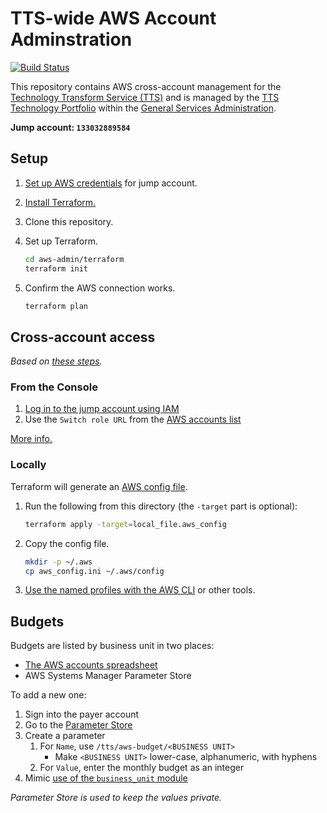 # TTS-wide AWS Account Adminstration
[![Build Status](https://circleci.com/gh/18F/aws-admin.svg?style=badge)](https://circleci.com/gh/18F/aws-admin)

This repository contains AWS cross-account management for the [Technology Transform Service (TTS)](http://www.gsa.gov/portal/category/25729) and is managed by the [TTS Technology Portfolio](https://handbook.18f.gov/tech-portfolio/) within the [General Services Administration](http://gsa.gov).

**Jump account: `133032889584`**

## Setup

1. [Set up AWS credentials](https://blog.gruntwork.io/authenticating-to-aws-with-the-credentials-file-d16c0fbcbf9e) for jump account.
1. [Install Terraform.](https://learn.hashicorp.com/terraform/getting-started/install.html)
1. Clone this repository.
1. Set up Terraform.

   ```sh
   cd aws-admin/terraform
   terraform init
   ```

1. Confirm the AWS connection works.

   ```sh
   terraform plan
   ```

## Cross-account access

_Based on [these steps](https://docs.aws.amazon.com/en_pv/IAM/latest/UserGuide/tutorial_cross-account-with-roles.html)._

### From the Console

1. [Log in to the jump account using IAM](https://133032889584.signin.aws.amazon.com/console)
1. Use the `Switch role URL` from the [AWS accounts list](https://docs.google.com/spreadsheets/d/1DedSCiU9AsCAAVvAFZT0_Ii7AFIKlI-JNifzlpHNbDg/edit#gid=0)

[More info.](https://docs.aws.amazon.com/en_pv/IAM/latest/UserGuide/id_roles_use_switch-role-console.html)

### Locally

Terraform will generate an [AWS config file](https://docs.aws.amazon.com/cli/latest/userguide/cli-configure-files.html).

1. Run the following from this directory (the `-target` part is optional):

   ```sh
   terraform apply -target=local_file.aws_config
   ```

1. Copy the config file.

   ```sh
   mkdir -p ~/.aws
   cp aws_config.ini ~/.aws/config
   ```

1. [Use the named profiles with the AWS CLI](https://docs.aws.amazon.com/cli/latest/userguide/cli-configure-profiles.html#using-profiles) or other tools.

## Budgets

Budgets are listed by business unit in two places:

- [The AWS accounts spreadsheet](https://docs.google.com/spreadsheets/d/1DedSCiU9AsCAAVvAFZT0_Ii7AFIKlI-JNifzlpHNbDg/edit#gid=1269506691)
- AWS Systems Manager Parameter Store

To add a new one:

1. Sign into the payer account
1. Go to the [Parameter Store](https://console.aws.amazon.com/systems-manager/parameters/?region=us-east-1&tab=Table#list_parameter_filters=Name:BeginsWith:%2Ftts%2Faws-budget)
1. Create a parameter
   1. For `Name`, use `/tts/aws-budget/<BUSINESS UNIT>`
      - Make `<BUSINESS UNIT>` lower-case, alphanumeric, with hyphens
   1. For `Value`, enter the monthly budget as an integer
1. Mimic [use of the `business_unit` module](terraform/organization.tf)

_Parameter Store is used to keep the values private._
